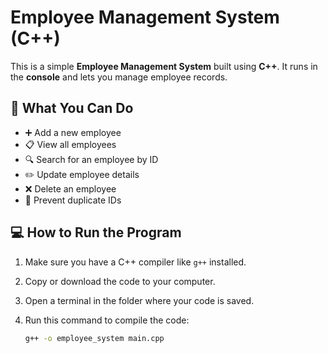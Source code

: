 # Employee Management System (C++)

This is a simple **Employee Management System** built using **C++**. It runs in the **console** and lets you manage employee records.

## 🌟 What You Can Do

- ➕ Add a new employee  
- 📋 View all employees  
- 🔍 Search for an employee by ID  
- ✏️ Update employee details  
- ❌ Delete an employee  
- 🚫 Prevent duplicate IDs  

## 💻 How to Run the Program

1. Make sure you have a C++ compiler like `g++` installed.

2. Copy or download the code to your computer.

3. Open a terminal in the folder where your code is saved.

4. Run this command to compile the code:
   ```bash
   g++ -o employee_system main.cpp
